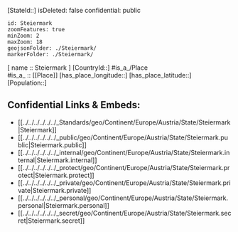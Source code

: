 ﻿---
location: [ 47.2 , 15 ] 

type: State
tags:
- geo/State

---
[StateId::] 
isDeleted: false
confidential: public
```leaflet
id: Steiermark
zoomFeatures: true 
minZoom: 2 
maxZoom: 18
geojsonFolder: ./Steiermark/
markerFolder: ./Steiermark/
```

[ name :: Steiermark ] 
[CountryId::] 
#is_a_/Place  
#is_a_ :: [[Place]] 
[has_place_longitude::] 
[has_place_latitude::] 
[Population::] 



## Confidential Links & Embeds: 
- [[../../../../../../_Standards/geo/Continent/Europe/Austria/State/Steiermark|Steiermark]] 
- [[../../../../../../_public/geo/Continent/Europe/Austria/State/Steiermark.public|Steiermark.public]] 
- [[../../../../../../_internal/geo/Continent/Europe/Austria/State/Steiermark.internal|Steiermark.internal]] 
- [[../../../../../../_protect/geo/Continent/Europe/Austria/State/Steiermark.protect|Steiermark.protect]] 
- [[../../../../../../_private/geo/Continent/Europe/Austria/State/Steiermark.private|Steiermark.private]] 
- [[../../../../../../_personal/geo/Continent/Europe/Austria/State/Steiermark.personal|Steiermark.personal]] 
- [[../../../../../../_secret/geo/Continent/Europe/Austria/State/Steiermark.secret|Steiermark.secret]] 
